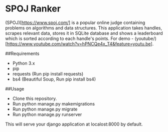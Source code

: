 # SPOJ Ranker
(SPOJ)[https://www.spoj.com/] is a popular online judge containing problems on algorithms and data structures. This application takes handles, scrapes relevant data, stores it in SQLite database and shows a leaderboard which is sorted according to each handle's points. For demo - (youtube/)[https://www.youtube.com/watch?v=hPNCQe4x_T4&feature=youtu.be].

##Requirements
* Python 3.x
* pip
* requests (Run pip install requests)
* bs4 (Beautiful Soup, Run pip install bs4)

##Usage
* Clone this repository.
* Run python manage.py makemigrations
* Run python manage.py migrate
* Run python manage.py runserver

This will serve your django application at localost:8000 by default.
